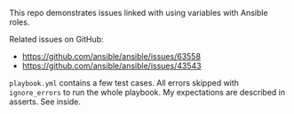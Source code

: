 This repo demonstrates issues linked with using variables with Ansible roles.

Related issues on GitHub:

* https://github.com/ansible/ansible/issues/63558
* https://github.com/ansible/ansible/issues/43543

`playbook.yml` contains a few test cases. All errors skipped with `ignore_errors` to run the whole playbook. My expectations are described in asserts. See inside.
